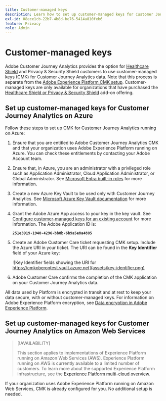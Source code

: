 ```yaml
---
title: Customer-managed keys
description: Learn how to set up customer-managed keys for Customer Journey Analytics.
exl-id: 08ece1cb-22b7-4b8d-be76-5414a810feb6
feature: Privacy
role: Admin
---
```

# Customer-managed keys

Adobe Customer Journey Analytics provides the option for [Healthcare Shield](https://www.adobe.com/trust/compliance/hipaa-ready.html) and Privacy & Security Shield customers to use customer-managed keys (CMK) for Customer Journey Analytics data. Note that this process is separate from the [Adobe Experience Platform CMK setup](https://experienceleague.adobe.com/en/docs/experience-platform/landing/governance-privacy-security/customer-managed-keys/overview). Customer-managed keys are only available for organizations that have purchased the [Healthcare Shield or Privacy & Security Shield](https://experienceleague.adobe.com/en/docs/events/customer-data-management-voices-recordings/governance/healthcare-shield) add-on offering.

## Set up customer-managed keys for Customer Journey Analytics on Azure

Follow these steps to set up CMK for Customer Journey Analytics running on Azure:

1. Ensure that you are entitled to Adobe Customer Journey Analytics CMK and that your organization uses Adobe Experience Platform running on Azure. You can check these entitlements by contacting your Adobe Account team.
1. Ensure that, in Azure, you are an administrator with a privileged role such as Application Administrator, Cloud Application Administrator, or Global Administrator. See [Microsoft Entra built-in roles](https://learn.microsoft.com/en-us/entra/identity/role-based-access-control/permissions-reference) for more information.
1. Create a new Azure Key Vault to be used only with Customer Journey Analytics. See [Microsoft Azure Key Vault documentation](https://learn.microsoft.com/en-us/azure/key-vault/general/) for more information.
1. Grant the Adobe Azure App access to your key in the key vault. See [Configure customer-managed keys for an existing account](https://learn.microsoft.com/en-us/azure/storage/common/customer-managed-keys-configure-cross-tenant-existing-account?toc=%2Fazure%2Fstorage%2Fblobs%2Ftoc.json&tabs=powershell-preview%2Cazure-portal#the-customer-grants-the-service-providers-app-access-to-the-key-in-the-key-vault) for more information. The Adobe Application ID is:

   **`251e3919-1940-4296-bb8b-6b9a5e8a4805`**

1. Create an Adobe Customer Care ticket requesting CMK setup. Include the Azure URI in your ticket. The URI can be found in the **Key Identifier** field of your Azure key:

   ![Key Identifier fields showing the URI for https://cmkoberontest.vault.azure.net](assets/key-identifier.png)

1. Adobe Customer Care confirms the completion of the CMK application on your Customer Journey Analytics data.

All data used by Platform is encrypted in transit and at rest to keep your data secure, with or without customer-managed keys. For information on Adobe Experience Platform encryption, see [Data encryption in Adobe Experience Platform](https://experienceleague.adobe.com/en/docs/experience-platform/landing/governance-privacy-security/encryption).

## Set up customer-managed keys for Customer Journey Analytics on Amazon Web Services

>[!AVAILABILITY]
>
>This section applies to implementations of Experience Platform running on Amazon Web Services (AWS). Experience Platform running on AWS is currently available to a limited number of customers. To learn more about the supported Experience Platform infrastructure, see the [Experience Platform multi-cloud overview](https://experienceleague.adobe.com/en/docs/experience-platform/landing/multi-cloud).

If your organization uses Adobe Experience Platform running on Amazon Web Services, CMK is already configured for you. No additional setup is needed.
